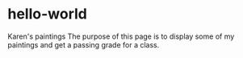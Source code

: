 # hello-world
Karen's paintings
The purpose of this page is to display some of my paintings and get a passing grade for a class.

